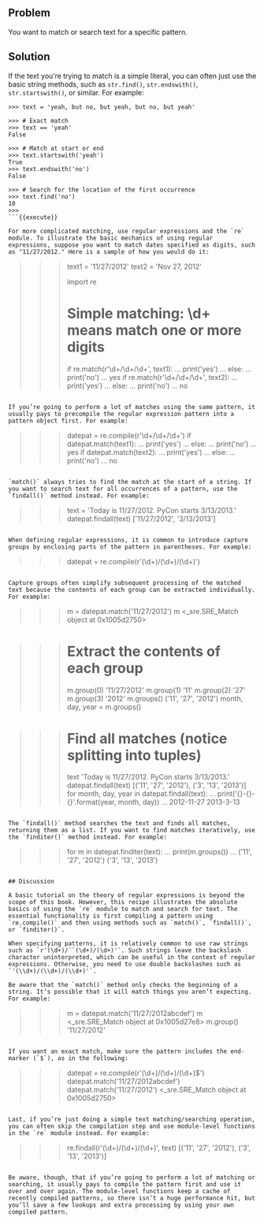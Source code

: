 ## Problem

You want to match or search text for a specific pattern.

## Solution

If the text you’re trying to match is a simple literal, you can often just use the basic string methods, such as `str.find()`, `str.endswith()`, `str.startswith()`, or similar. For example:

```
>>> text = 'yeah, but no, but yeah, but no, but yeah'

>>> # Exact match
>>> text == 'yeah'
False

>>> # Match at start or end
>>> text.startswith('yeah')
True
>>> text.endswith('no')
False

>>> # Search for the location of the first occurrence
>>> text.find('no')
10
>>>
```{{execute}}

For more complicated matching, use regular expressions and the `re` module. To illustrate the basic mechanics of using regular expressions, suppose you want to match dates specified as digits, such as "11/27/2012." Here is a sample of how you would do it:

```
>>> text1 = '11/27/2012'
>>> text2 = 'Nov 27, 2012'
>>>
>>> import re
>>> # Simple matching: \d+ means match one or more digits
>>> if re.match(r'\d+/\d+/\d+', text1):
...     print('yes')
... else:
...     print('no')
...
yes
>>> if re.match(r'\d+/\d+/\d+', text2):
...     print('yes')
... else:
...     print('no')
...
no
>>>
```{{execute}}

If you’re going to perform a lot of matches using the same pattern, it usually pays to precompile the regular expression pattern into a pattern object first. For example:

```
>>> datepat = re.compile(r'\d+/\d+/\d+')
>>> if datepat.match(text1):
...     print('yes')
... else:
...     print('no')
...
yes
>>> if datepat.match(text2):
...     print('yes')
... else:
...     print('no')
...
no
>>>
```{{execute}}

`match()` always tries to find the match at the start of a string. If you want to search text for all occurrences of a pattern, use the `findall()` method instead. For example:

```
>>> text = 'Today is 11/27/2012. PyCon starts 3/13/2013.'
>>> datepat.findall(text)
['11/27/2012', '3/13/2013']
>>>
```{{execute}}

When defining regular expressions, it is common to introduce capture groups by enclosing parts of the pattern in parentheses. For example:

```
>>> datepat = re.compile(r'(\d+)/(\d+)/(\d+)')
>>>
```{{execute}}

Capture groups often simplify subsequent processing of the matched text because the contents of each group can be extracted individually. For example:

```
>>> m = datepat.match('11/27/2012')
>>> m
<_sre.SRE_Match object at 0x1005d2750>

>>> # Extract the contents of each group
>>> m.group(0)
'11/27/2012'
>>> m.group(1)
'11'
>>> m.group(2)
'27'
>>> m.group(3)
'2012'
>>> m.groups()
('11', '27', '2012')
>>> month, day, year = m.groups()
>>>

>>> # Find all matches (notice splitting into tuples)
>>> text
'Today is 11/27/2012. PyCon starts 3/13/2013.'
>>> datepat.findall(text)
[('11', '27', '2012'), ('3', '13', '2013')]
>>> for month, day, year in datepat.findall(text):
...     print('{}-{}-{}'.format(year, month, day))
...
2012-11-27
2013-3-13
>>>
```{{execute}}

The `findall()` method searches the text and finds all matches, returning them as a list. If you want to find matches iteratively, use the `finditer()` method instead. For example:

```
>>> for m in datepat.finditer(text):
...     print(m.groups())
...
('11', '27', '2012')
('3', '13', '2013')
>>>
```{{execute}}

## Discussion

A basic tutorial on the theory of regular expressions is beyond the scope of this book. However, this recipe illustrates the absolute basics of using the `re` module to match and search for text. The essential functionality is first compiling a pattern using `re.compile()` and then using methods such as `match()`, `findall()`, or `finditer()`.

When specifying patterns, it is relatively common to use raw strings such as `r'(\d+)/``(\d+)/(\d+)'`. Such strings leave the backslash character uninterpreted, which can be useful in the context of regular expressions. Otherwise, you need to use double backslashes such as `'(\\d+)/(\\d+)/(\\d+)'`.

Be aware that the `match()` method only checks the beginning of a string. It’s possible that it will match things you aren’t expecting. For example:

```
>>> m = datepat.match('11/27/2012abcdef')
>>> m
<_sre.SRE_Match object at 0x1005d27e8>
>>> m.group()
'11/27/2012'
>>>
```{{execute}}

If you want an exact match, make sure the pattern includes the end-marker (`$`), as in the following:

```
>>> datepat = re.compile(r'(\d+)/(\d+)/(\d+)$')
>>> datepat.match('11/27/2012abcdef')
>>> datepat.match('11/27/2012')
<_sre.SRE_Match object at 0x1005d2750>
>>>
```{{execute}}

Last, if you’re just doing a simple text matching/searching operation, you can often skip the compilation step and use module-level functions in the `re` module instead. For example:

```
>>> re.findall(r'(\d+)/(\d+)/(\d+)', text)
[('11', '27', '2012'), ('3', '13', '2013')]
>>>
```{{execute}}

Be aware, though, that if you’re going to perform a lot of matching or searching, it usually pays to compile the pattern first and use it over and over again. The module-level functions keep a cache of recently compiled patterns, so there isn’t a huge performance hit, but you’ll save a few lookups and extra processing by using your own compiled pattern.
